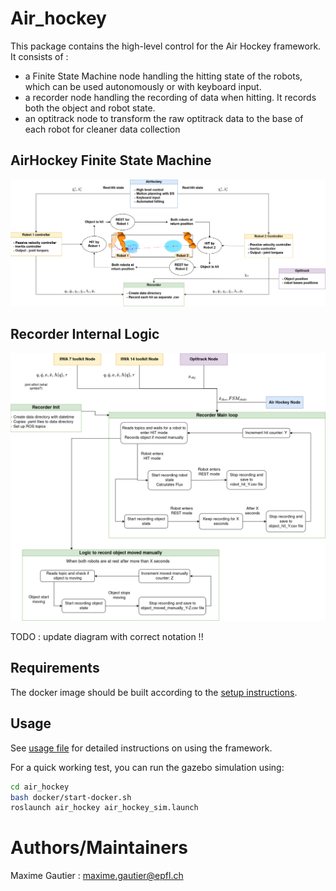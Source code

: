# Air_hockey 

This package contains the high-level control for the Air Hockey framework. It consists of :
- a Finite State Machine node handling the hitting state of the robots, which can be used autonomously or with keyboard input.
- a recorder node handling the recording of data when hitting. It records both the object and robot state.
- an optitrack node to transform the raw optitrack data to the base of each robot for cleaner data collection

## AirHockey Finite State Machine
![AirHockey FSM](../../media/AirHockey_FSM.png)

## Recorder Internal Logic
![Recorder Logic](../../media/Recorder_logic.png)

TODO : update diagram with correct notation !!

## Requirements

The docker image should be built according to the [setup instructions](setup.md).

## Usage

See [usage file](src/air_hockey/usage.md) for detailed instructions on using the framework.

For a quick working test, you can run the gazebo simulation using:
``` bash
cd air_hockey
bash docker/start-docker.sh
roslaunch air_hockey air_hockey_sim.launch
```

# Authors/Maintainers 

Maxime Gautier : maxime.gautier@epfl.ch
